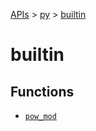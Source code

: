 [APIs](../../index.md) > [py](../index.md) > [builtin]()

# builtin

## Functions

- [`pow_mod`](./pow_mod.md)
